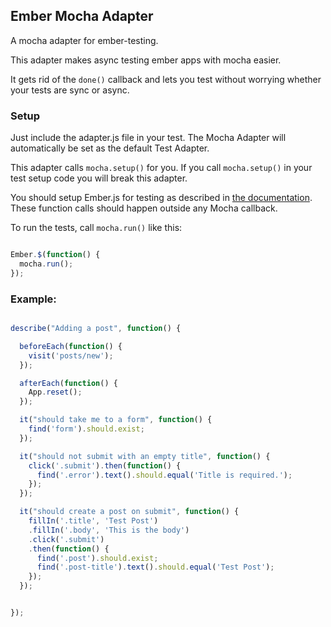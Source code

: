 Ember Mocha Adapter
-------------------

A mocha adapter for ember-testing.

This adapter makes async testing ember apps with mocha
easier.

It gets rid of the `done()` callback and lets
you test without worrying whether your tests
are sync or async.


### Setup

Just include the adapter.js file in your test. The Mocha Adapter will automatically be set as the default Test Adapter.

This adapter calls `mocha.setup()` for you. If you call `mocha.setup()` in your test setup code you will break this adapter.

You should setup Ember.js for testing as described in
[the documentation](http://emberjs.com/guides/testing/integration/#toc_setup).
These function calls should happen outside any Mocha callback.

To run the tests, call `mocha.run()` like this:

```javascript

Ember.$(function() {
  mocha.run();
});
```

### Example:

```javascript

describe("Adding a post", function() {

  beforeEach(function() {
    visit('posts/new');
  });

  afterEach(function() {
    App.reset();
  });

  it("should take me to a form", function() {
    find('form').should.exist;
  });

  it("should not submit with an empty title", function() {
    click('.submit').then(function() {
      find('.error').text().should.equal('Title is required.');
    });
  });

  it("should create a post on submit", function() {
    fillIn('.title', 'Test Post')
    .fillIn('.body', 'This is the body')
    .click('.submit')
    .then(function() {
      find('.post').should.exist;
      find('.post-title').text().should.equal('Test Post');
    });
  });


});

```
